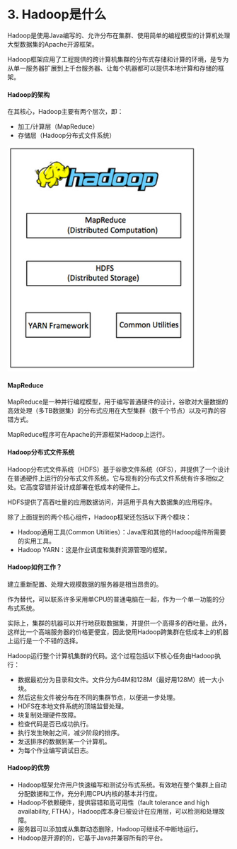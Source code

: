 # 3. Hadoop是什么

Hadoop是使用Java编写的、允许分布在集群、使用简单的编程模型的计算机处理大型数据集的Apache开源框架。

Hadoop框架应用了工程提供的跨计算机集群的分布式存储和计算的环境，是专为从单一服务器扩展到上千台服务器、让每个机器都可以提供本地计算和存储的框架。

#### Hadoop的架构

在其核心，Hadoop主要有两个层次，即：

- 加工/计算层（MapReduce）
- 存储层（Hadoop分布式文件系统）

![image-20200615110250391](https://raw.githubusercontent.com/MachineGunLin/markdown_pics/master/img/20200615110250.png)

#### MapReduce

MapReduce是一种并行编程模型，用于编写普通硬件的设计，谷歌对大量数据的高效处理（多TB数据集）的分布式应用在大型集群（数千个节点）以及可靠的容错方式。

MapReduce程序可在Apache的开源框架Hadoop上运行。

#### Hadoop分布式文件系统

Hadoop分布式文件系统（HDFS）基于谷歌文件系统（GFS），并提供了一个设计在普通硬件上运行的分布式文件系统。它与现有的分布式文件系统有许多相似之处。它高度容错并设计成部署在低成本的硬件上。

HDFS提供了高吞吐量的应用数据访问，并适用于具有大数据集的应用程序。

除了上面提到的两个核心组件，Hadoop框架还包括以下两个模块：

- Hadoop通用工具(Common Utilities）：Java库和其他的Hadoop组件所需要的实用工具。
- Hadoop YARN：这是作业调度和集群资源管理的框架。

#### Hadoop如何工作？

建立重新配置、处理大规模数据的服务器是相当昂贵的。

作为替代，可以联系许多采用单CPU的普通电脑在一起，作为一个单一功能的分布式系统。

实际上，集群的机器可以并行地获取数据集，并提供一个高得多的吞吐量。此外，这样比一个高端服务器的价格更便宜，因此使用Hadoop跨集群在低成本上的机器上运行是一个不错的选择。

Hadoop运行整个计算机集群的代码。这个过程包括以下核心任务由Hadoop执行：

- 数据最初分为目录和文件。文件分为64M和128M（最好用128M）统一大小块。
- 然后这些文件被分布在不同的集群节点，以便进一步处理。
- HDFS在本地文件系统的顶端监督处理。
- 块复制处理硬件故障。
- 检查代码是否已成功执行。
- 执行发生映射之间，减少阶段的排序。
- 发送排序的数据到某一个计算机。
- 为每个作业编写调试日志。

#### Hadoop的优势

- Hadoop框架允许用户快速编写和测试分布式系统。有效地在整个集群上自动分配数据和工作，充分利用CPU内核的基本并行度。
- Hadoop不依赖硬件，提供容错和高可用性（fault tolerance and high availability, FTHA），Hadoop库本身已被设计在应用层，可以检测和处理故障。
- 服务器可以添加或从集群动态删除，Hadoop可继续不中断地运行。
- Hadoop是开源的的，它基于Java并兼容所有的平台。